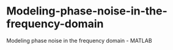 # Modeling-phase-noise-in-the-frequency-domain
Modeling phase noise in the frequency domain - MATLAB 
